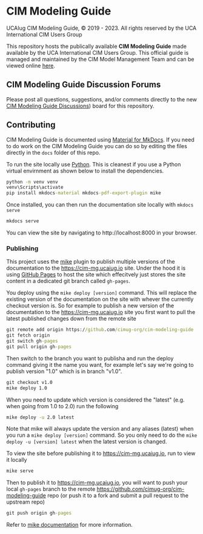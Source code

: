 # CIM Modeling Guide
UCAIug CIM Modeling Guide, © 2019 - 2023. All rights reserved by the UCA International CIM Users Group

This repository hosts the publically available **CIM Modeling Guide** made available by the UCA International CIM Users Group. This official guide is managed and maintained by the CIM Model Management Team and can be viewed online [here](https://cim-mg.ucaiug.io/).

## CIM Modeling Guide Discussion Forums

Please post all questions, suggestions, and/or comments directly to the new [CIM Modeling Guide Discussions](https://github.com/cimug-org/cim-modeling-guide/discussions)) board for this repository.

## Contributing
CIM Modeling Guide is documented using [Material for MkDocs](https://squidfunk.github.io/mkdocs-material). If you need to do work on the CIM Modeling Guide you can do so by editing the files directly in the `docs` folder of this repo. 

To run the site locally use [Python](https://www.python.org/). This is cleanest if you use a Python virtual envirnment as shown below to install the dependencies.
```cmd
python -m venv venv
venv\Scripts\activate
pip install mkdocs-material mkdocs-pdf-export-plugin mike
```

Once installed, you can then run the documentation site locally with `mkdocs serve`
```cmd
mkdocs serve
```
You can view the site by navigating to http://localhost:8000 in your browser.

### Publishing
This project uses the [mike](https://github.com/jimporter/mike) plugin to publish multiple versions of the documentation to the https://cim-mg.ucaiug.io site. Under the hood it is using [GitHub Pages](https://pages.github.com/) to host the site which effecitvely just stores the site content in a dedicated git branch called `gh-pages`. 

You deploy using the `mike deploy [version]` command. This will replace the existing version of the documentation on the site with whever the currently checkout version is. So for example to publish a new version of the documentation to the https://cim-mg.ucaiug.io site you first want to pull the latest published changes down from the remote site
```cmd
git remote add origin https://github.com/cimug-org/cim-modeling-guide
git fetch origin
git switch gh-pages
git pull origin gh-pages
```
Then switch to the branch you want to publisha and run the deploy command giving it the name you want, for example let's say we're going to publish version "1.0" which is in branch "v1.0".
```cmd
git checkout v1.0
mike deploy 1.0
```

When you need to update which version is considered the "latest" (e.g. when going from 1.0 to 2.0) run the following
```cmd
mike deploy -u 2.0 latest
```
Note that mike will always update the version and any aliases (latest) when you run a `mike deploy [version]` command. So you only need to do the `mike deploy -u [version] latest` when the latest version is changed.

To view the site before publishing it to https://cim-mg.ucaiug.io, run to view it locally
```cmd
mike serve
```
Then to publish it to https://cim-mg.ucaiug.io, you will want to push your local `gh-pages` branch to the remote https://github.com/cimug-org/cim-modeling-guide repo (or push it to a fork and submit a pull request to the upstream repo)
```cmd
git push origin gh-pages
```

Refer to [mike documentation](https://github.com/jimporter/mike) for more information.